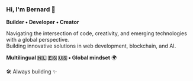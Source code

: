### Hi, I'm Bernard 👋

**Builder • Developer • Creator**

Navigating the intersection of code, creativity, and emerging technologies with a global perspective.  
Building innovative solutions in web development, blockchain, and AI.

**Multilingual 🇳🇱 🇪🇸 🇺🇸 • Global mindset**  🌍

🛠️ Always building ✨

<!---
```
🛠️ Always building ✨
    └─ connect: [@holland] Farcaster
```

bernie-developer/bernie-developer is a ✨ special ✨ repository because its `README.md` (this file) appears on your GitHub profile.
You can click the Preview link to take a look at your changes.
--->
